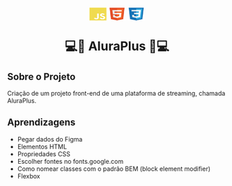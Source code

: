 
<div style="display: inline_block" align="center"><br>
  <img align="center" alt="Rafa-Js" height="30" width="40" src="https://raw.githubusercontent.com/devicons/devicon/master/icons/javascript/javascript-plain.svg">
  <img align="center" alt="Rafa-HTML" height="30" width="40" src="https://raw.githubusercontent.com/devicons/devicon/master/icons/html5/html5-original.svg">
  <img align="center" alt="Rafa-CSS" height="30" width="40" src="https://raw.githubusercontent.com/devicons/devicon/master/icons/css3/css3-original.svg">
  
  
</div>

<p align="center">
  <h1 align="center"> 💻🏦 AluraPlus 🏦💻</h1>
</p>

## Sobre o Projeto

Criação de um projeto front-end de uma plataforma de streaming, chamada AluraPlus.


## Aprendizagens
- Pegar dados do Figma
- Elementos HTML
- Propriedades CSS
- Escolher fontes no fonts.google.com
- Como nomear classes com o padrão BEM (block element modifier)
- Flexbox
